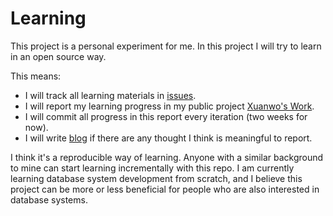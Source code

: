# Learning

This project is a personal experiment for me. In this project I will try to learn in an open source way.

This means:

- I will track all learning materials in [issues](https://github.com/Xuanwo/Learning/issues).
- I will report my learning progress in my public project [Xuanwo's Work](https://github.com/users/Xuanwo/projects/2/views/11).
- I will commit all progress in this report every iteration (two weeks for now).
- I will write [blog](https://github.com/Xuanwo/blog) if there are any thought I think is meaningful to report.

I think it's a reproducible way of learning. Anyone with a similar background to mine can start learning incrementally with this repo. I am currently learning database system development from scratch, and I believe this project can be more or less beneficial for people who are also interested in database systems.
